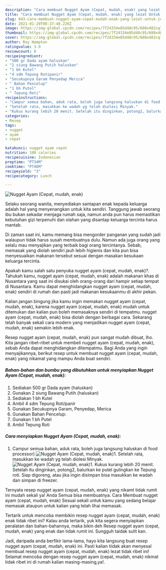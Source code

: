 ```yaml
---
description: "Cara membuat Nugget Ayam (Cepat, mudah, enak) yang lezat Untuk Jualan"
title: "Cara membuat Nugget Ayam (Cepat, mudah, enak) yang lezat Untuk Jualan"
slug: 843-cara-membuat-nugget-ayam-cepat-mudah-enak-yang-lezat-untuk-jualan
date: 2021-01-20T08:37:48.226Z
image: https://img-global.cpcdn.com/recipes/7f24334e85d48c95/680x482cq70/nugget-ayam-cepat-mudah-enak-foto-resep-utama.jpg
thumbnail: https://img-global.cpcdn.com/recipes/7f24334e85d48c95/680x482cq70/nugget-ayam-cepat-mudah-enak-foto-resep-utama.jpg
cover: https://img-global.cpcdn.com/recipes/7f24334e85d48c95/680x482cq70/nugget-ayam-cepat-mudah-enak-foto-resep-utama.jpg
author: Roy Hampton
ratingvalue: 3.9
reviewcount: 8
recipeingredient:
- "500 gr Dada ayam haluskan"
- "2 siung Bawang Putih haluskan"
- "1 bh Kutel"
- "4 sdm Tepung Rotipanir"
- "Secukupnya Garam Penyedap Merica"
- " Bahan Pencelup"
- "1 bh Putel"
- " Tepung Roti"
recipeinstructions:
- "Campur semua bahan, aduk rata, boleh juga langsung haluskan di food processor)"
- "Setelah rata, masukkan ke wadah yg telah diolesi Minyak."
- "Kukus kurang lebih 20 menit. Setelah itu dinginkan, potong2, balurkan ke putel gulingkan ke Tepung roti. Siap digoreng, atau jika ingin disimpan bisa masukkan ke wadah dan simpan di freezer."
categories:
- Resep
tags:
- nugget
- ayam
- cepat

katakunci: nugget ayam cepat 
nutrition: 108 calories
recipecuisine: Indonesian
preptime: "PT34M"
cooktime: "PT46M"
recipeyield: "3"
recipecategory: Lunch

---
```



![Nugget Ayam (Cepat, mudah, enak)](https://img-global.cpcdn.com/recipes/7f24334e85d48c95/680x482cq70/nugget-ayam-cepat-mudah-enak-foto-resep-utama.jpg)

Selaku seorang wanita, menyediakan santapan enak kepada keluarga adalah hal yang menyenangkan untuk kita sendiri. Tanggung jawab seorang ibu bukan sekadar menjaga rumah saja, namun anda pun harus memastikan kebutuhan gizi terpenuhi dan olahan yang disantap keluarga tercinta harus mantab.

Di zaman  saat ini, kamu memang bisa mengorder panganan yang sudah jadi walaupun tidak harus susah membuatnya dulu. Namun ada juga orang yang selalu mau menyajikan yang terbaik bagi orang tercintanya. Sebab, memasak yang diolah sendiri jauh lebih higienis dan kita pun bisa menyesuaikan makanan tersebut sesuai dengan masakan kesukaan keluarga tercinta. 



Apakah kamu salah satu penyuka nugget ayam (cepat, mudah, enak)?. Tahukah kamu, nugget ayam (cepat, mudah, enak) adalah makanan khas di Nusantara yang saat ini disukai oleh orang-orang dari hampir setiap tempat di Nusantara. Kamu dapat menghidangkan nugget ayam (cepat, mudah, enak) sendiri di rumah dan pasti jadi makanan kesukaanmu di akhir pekan.

Kalian jangan bingung jika kamu ingin memakan nugget ayam (cepat, mudah, enak), karena nugget ayam (cepat, mudah, enak) mudah untuk ditemukan dan kalian pun boleh memasaknya sendiri di tempatmu. nugget ayam (cepat, mudah, enak) bisa diolah dengan berbagai cara. Sekarang telah banyak sekali cara modern yang menjadikan nugget ayam (cepat, mudah, enak) semakin lebih enak.

Resep nugget ayam (cepat, mudah, enak) pun sangat mudah dibuat, lho. Kita jangan ribet-ribet untuk membeli nugget ayam (cepat, mudah, enak), sebab Anda dapat menghidangkan ditempatmu. Bagi Anda yang ingin menyajikannya, berikut resep untuk membuat nugget ayam (cepat, mudah, enak) yang nikamat yang mampu Anda buat sendiri.

<!--inarticleads1-->

##### Bahan-bahan dan bumbu yang dibutuhkan untuk menyiapkan Nugget Ayam (Cepat, mudah, enak):

1. Sediakan 500 gr Dada ayam (haluskan)
1. Gunakan 2 siung Bawang Putih (haluskan)
1. Sediakan 1 bh Kutel
1. Ambil 4 sdm Tepung Roti/panir
1. Gunakan Secukupnya Garam, Penyedap, Merica
1. Gunakan  Bahan Pencelup:
1. Gunakan 1 bh Putel
1. Ambil  Tepung Roti




<!--inarticleads2-->

##### Cara menyiapkan Nugget Ayam (Cepat, mudah, enak):

1. Campur semua bahan, aduk rata, boleh juga langsung haluskan di food processor)
<img src="https://img-global.cpcdn.com/steps/77a4d6077f845aca/160x128cq70/nugget-ayam-cepat-mudah-enak-langkah-memasak-1-foto.jpg" alt="Nugget Ayam (Cepat, mudah, enak)">1. Setelah rata, masukkan ke wadah yg telah diolesi Minyak.
<img src="https://img-global.cpcdn.com/steps/f87a9fc14e24b3c5/160x128cq70/nugget-ayam-cepat-mudah-enak-langkah-memasak-2-foto.jpg" alt="Nugget Ayam (Cepat, mudah, enak)">1. Kukus kurang lebih 20 menit. Setelah itu dinginkan, potong2, balurkan ke putel gulingkan ke Tepung roti. Siap digoreng, atau jika ingin disimpan bisa masukkan ke wadah dan simpan di freezer.




Ternyata resep nugget ayam (cepat, mudah, enak) yang nikamt tidak rumit ini mudah sekali ya! Anda Semua bisa membuatnya. Cara Membuat nugget ayam (cepat, mudah, enak) Sesuai sekali untuk kamu yang sedang belajar memasak ataupun untuk kalian yang telah lihai memasak.

Tertarik untuk mencoba membikin resep nugget ayam (cepat, mudah, enak) enak tidak ribet ini? Kalau anda tertarik, yuk kita segera menyiapkan peralatan dan bahan-bahannya, maka bikin deh Resep nugget ayam (cepat, mudah, enak) yang enak dan tidak rumit ini. Sungguh taidak sulit kan. 

Jadi, daripada anda berfikir lama-lama, hayo kita langsung buat resep nugget ayam (cepat, mudah, enak) ini. Pasti kalian tiidak akan menyesal membuat resep nugget ayam (cepat, mudah, enak) lezat tidak ribet ini! Selamat mencoba dengan resep nugget ayam (cepat, mudah, enak) nikmat tidak ribet ini di rumah kalian masing-masing,ya!.

